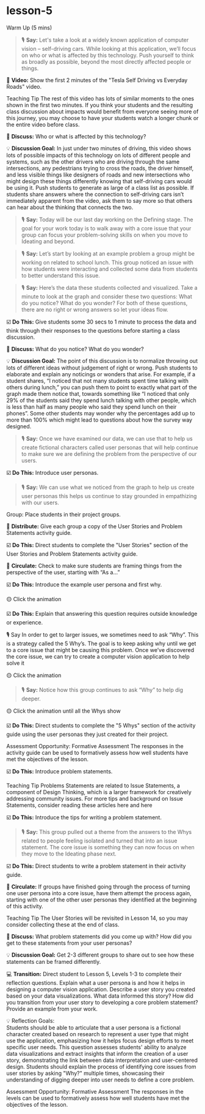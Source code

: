 # lesson-5







Warm Up (5 mins)


> 🎙️ **Say:** Let's take a look at a widely known application of computer vision – self-driving cars. While looking at this application, we’ll focus on who or what is affected by this technology. Push yourself to think as broadly as possible, beyond the most directly affected people or things.

🎥 **Video:** Show the first 2 minutes of the "Tesla Self Driving vs Everyday Roads" video.

Teaching Tip
The rest of this video has lots of similar moments to the ones shown in the first two minutes. If you think your students and the resulting class discussion about impacts would benefit from everyone seeing more of this journey, you may choose to have your students watch a longer chunk or the entire video before class. 

💬 **Discuss:** Who or what is affected by this technology?

💡 **Discussion Goal:** In just under two minutes of driving, this video shows lots of possible impacts of this technology on lots of different people and systems, such as the other drivers who are driving through the same intersections, any pedestrians trying to cross the roads, the driver himself, and less visible things like designers of roads and new intersections who might design these things differently knowing that self-driving cars would be using it. Push students to generate as large of a class list as possible. If students share answers where the connection to self-driving cars isn’t immediately apparent from the video, ask them to say more so that others can hear about the thinking that connects the two.












> 🎙️ **Say:** Today will be our last day working on the Defining stage. The goal for your work today is to walk away with a core issue that your group can focus your problem-solving skills on when you move to Ideating and beyond.



> 🎙️ **Say:** Let’s start by looking at an example problem a group might be working on related to school lunch. This group noticed an issue with how students were interacting and collected some data from students to better understand this issue.



> 🎙️ **Say:** Here’s the data these students collected and visualized. Take a minute to look at the graph and consider these two questions: What do you notice? What do you wonder? For both of these questions, there are no right or wrong answers so let your ideas flow.

☑️ **Do This:** Give students some 30 secs to 1 minute to process the data and think through their responses to the questions before starting a class discussion.

💬 **Discuss:** What do you notice? What do you wonder?

💡 **Discussion Goal:** The point of this discussion is to normalize throwing out lots of different ideas without judgement of right or wrong. Push students to elaborate and explain any noticings or wonders that arise. For example, if a student shares, “I noticed that not many students spent time talking with others during lunch,” you can push them to point to exactly what part of the graph made them notice that, towards something like “I noticed that only 29% of the students said they spend lunch talking with other people, which is less than half as many people who said they spend lunch on their phones”. Some other students may wonder why the percentages add up to more than 100% which might lead to questions about how the survey way designed. 


> 🎙️ **Say:** Once we have examined our data, we can use that to help us create fictional characters called user personas that will help continue to make sure we are defining the problem from the perspective of our users.

☑️ **Do This:** Introduce user personas.




> 🎙️ **Say:** We can use what we noticed from the graph to help us create user personas this helps us continue to stay grounded in empathizing with our users.


Group: Place students in their project groups.

📄 **Distribute:** Give each group a copy of the User Stories and Problem Statements activity guide.


☑️ **Do This:** Direct students to complete the "User Stories" section of the User Stories and Problem Statements activity guide.

🔁 **Circulate:** Check to make sure students are framing things from the perspective of the user, starting with “As a…”




 ☑️ **Do This:** Introduce the example user persona and first why.

🟡 Click the animation

 ☑️ **Do This:** Explain that answering this question requires outside knowledge or experience.


🎙️ Say In order to get to larger issues, we sometimes need to ask “Why”. This is a strategy called the 5 Why’s. The goal is to keep asking why until we get to a core issue that might be causing this problem. Once we’ve discovered the core issue, we can try to create a computer vision application to help solve it



🟡 Click the animation

> 🎙️ **Say:** Notice how this group continues to ask “Why” to help dig deeper.

🟡 Click the animation until all the Whys show



 ☑️ **Do This:** Direct students to complete the "5 Whys" section of the activity guide using the user personas they just created for their project.

Assessment Opportunity: Formative Assessment
The responses in the activity guide can be used to formatively assess how well students have met the objectives of the lesson.



☑️ **Do This:** Introduce problem statements.

Teaching Tip
Problems Statements are related to Issue Statements, a component of Design Thinking, which is a larger framework for creatively addressing community issues. For more tips and background on Issue Statements, consider reading these articles here and here



☑️ **Do This:** Introduce the tips for writing a problem statement.



> 🎙️ **Say:** This group pulled out a theme from the answers to the Whys related to people feeling isolated and turned that into an issue statement. The core issue is something they can now focus on when they move to the Ideating phase next.


☑️ **Do This:** Direct students to write a problem statement in their activity guide.

🔁 **Circulate:** If groups have finished going through the process of turning one user persona into a core issue, have them attempt the process again, starting with one of the other user personas they identified at the beginning of this activity.

Teaching Tip
The User Stories will be revisited in Lesson 14, so you may consider collecting these at the end of class.






💬 **Discuss:** What problem statements did you come up with? How did you get to these statements from your user personas?

💡 **Discussion Goal:** Get 2-3 different groups to share out to see how these statements can be framed differently.









💻 **Transition:** Direct student to Lesson 5, Levels 1-3  to complete their reflection questions.
Explain what a user persona is and how it helps in designing a computer vision application.
Describe a user story you created based on your data visualizations. What data informed this story?
How did you transition from your user story to developing a core problem statement? Provide an example from your work.

💡 Reflection Goals:  
Students should be able to articulate that a user persona is a fictional character created based on research to represent a user type that might use the application, emphasizing how it helps focus design efforts to meet specific user needs.
This question assesses students' ability to analyze data visualizations and extract insights that inform the creation of a user story, demonstrating the link between data interpretation and user-centered design.
Students should explain the process of identifying core issues from user stories by asking "Why?" multiple times, showcasing their understanding of digging deeper into user needs to define a core problem.

Assessment Opportunity: Formative Assessment
The responses in the levels can be used to formatively assess how well students have met the objectives of the lesson.






